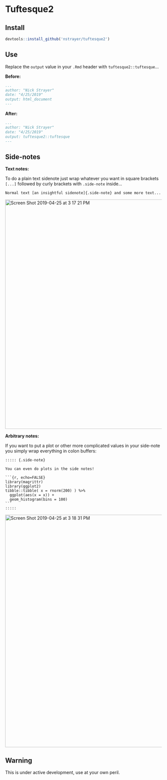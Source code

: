 # Tuftesque2

## Install

```r
devtools::install_github('nstrayer/tuftesque2')
```

## Use

Replace the `output` value in your `.Rmd` header with `tuftesque2::tuftesque`... 

__Before:__

```yaml
...
author: "Nick Strayer"
date: "4/25/2019"
output: html_document
---
```

__After:__

```yaml
...
author: "Nick Strayer"
date: "4/25/2019"
output: tuftesque2::tuftesque
---
```

## Side-notes

__Text notes:__

To do a plain text sidenote just wrap whatever you want in square brackets `[...]` followed by curly brackets with `.side-note` inside...

```
Normal text [an insightful sidenote]{.side-note} and some more text...
```

<img width="735" alt="Screen Shot 2019-04-25 at 3 17 21 PM" src="https://user-images.githubusercontent.com/6764693/56765821-90cd9880-676d-11e9-8874-d31b1af4adcb.png">

__Arbitrary notes:__

If you want to put a plot or other more complicated values in your side-note you simply wrap everything in colon buffers: 

````
::::: {.side-note}

You can even do plots in the side notes! 

```{r, echo=FALSE}
library(magrittr)
library(ggplot2)
tibble::tibble( x = rnorm(200) ) %>% 
  ggplot(aes(x = x)) + 
  geom_histogram(bins = 100)
```
::::: 
````
<img width="745" alt="Screen Shot 2019-04-25 at 3 18 31 PM" src="https://user-images.githubusercontent.com/6764693/56765820-8f03d500-676d-11e9-838a-84286daa1b75.png">


## Warning

This is under active development, use at your own peril. 
